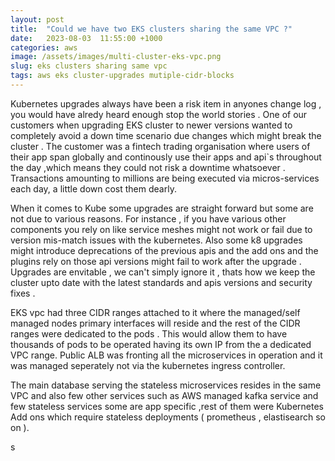 ```yaml
---
layout: post
title:  "Could we have two EKS clusters sharing the same VPC ?"
date:   2023-08-03  11:55:00 +1000
categories: aws
image: /assets/images/multi-cluster-eks-vpc.png
slug: eks clusters sharing same vpc
tags: aws eks cluster-upgrades mutiple-cidr-blocks
---
```


Kubernetes upgrades always have been a risk item in anyones change log , you would have alredy heard enough stop the world stories . One of our customers when upgrading EKS cluster to newer versions wanted to completely avoid a down time scenario due changes which might break the cluster . The customer was a fintech trading organisation where users of their app span globally and continously use their apps and api`s throughout the day ,which means they could not risk a downtime whatsoever . Transactions amounting to millions are being executed via micros-services each day, a little down cost them dearly.

When it comes to Kube some upgrades are straight forward but some are not due to various reasons. For instance , if you have various other components you rely on like service meshes might not work or fail due to version mis-match issues with the kubernetes. Also some k8 upgrades might introduce deprecations of the previous apis and the add ons and the plugins rely on those api versions might fail to work after the upgrade . Upgrades are envitable , we can't simply ignore it , thats how we keep the cluster upto date with the latest standards and apis versions and security fixes . 

EKS vpc had three CIDR ranges attached to it where the managed/self managed nodes primary interfaces will reside and the rest of the CIDR ranges were dedicated to the pods . This would allow them to have thousands of pods to be operated having its own IP from the a dedicated VPC range. Public ALB was fronting all the microservices in operation and it was managed seperately not via the kubernetes ingress controller.

The main database serving the stateless microservices resides in the same VPC and also few other services such as AWS managed kafka service and few stateless services some are app specific ,rest of them were Kubernetes Add ons which require stateless deployments ( prometheus , elastisearch so on ). 

s
 